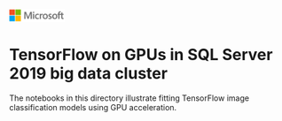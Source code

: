 ![](./media/solutions-microsoft-logo-small.png)
# TensorFlow on GPUs in SQL Server 2019 big data cluster

The notebooks in this directory illustrate fitting TensorFlow image classification models using GPU acceleration.
